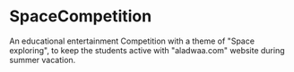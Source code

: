 # SpaceCompetition

An educational entertainment Competition with a theme of "Space exploring", to keep the students active with "aladwaa.com" website during summer vacation.

